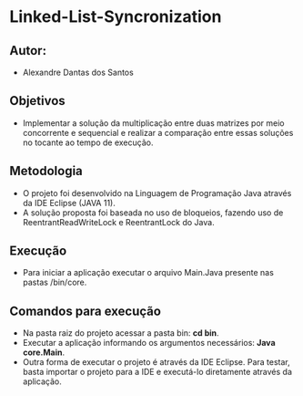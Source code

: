 # Linked-List-Syncronization

## Autor:
- Alexandre Dantas dos Santos

## Objetivos
- Implementar a solução da multiplicação entre duas matrizes por meio concorrente e sequencial e realizar a comparação entre essas soluções no tocante ao tempo de execução.

## Metodologia
- O projeto foi desenvolvido na Linguagem de Programação Java através da IDE Eclipse (JAVA 11).
- A solução proposta foi baseada no uso de bloqueios, fazendo uso de ReentrantReadWriteLock e ReentrantLock do Java.

## Execução
- Para iniciar a aplicação executar o arquivo Main.Java presente nas pastas /bin/core.

## Comandos para execução
- Na pasta raiz do projeto acessar a pasta bin: **cd bin**.
- Executar a aplicação informando os argumentos necessários: **Java core.Main**.
- Outra forma de executar o projeto é através da IDE Eclipse. Para testar, basta importar o projeto para a IDE e executá-lo diretamente através da aplicação.


